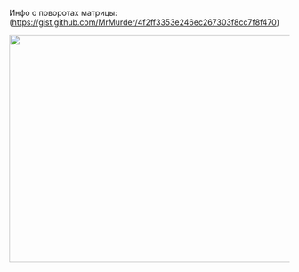 Инфо о поворотах матрицы: (https://gist.github.com/MrMurder/4f2ff3353e246ec267303f8cc7f8f470)

<p align="center">
  <img src="https://github.com/Macc0de/C_collection/assets/138070020/6e31cd76-92d7-4d98-a874-c1d438ca4c7b" height=410 width=600>
</p>
